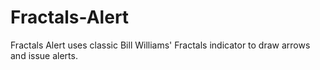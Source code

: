 # Fractals-Alert
Fractals Alert uses classic Bill Williams' Fractals indicator to draw arrows and issue alerts.
